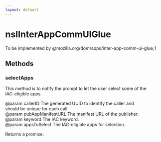 ```yaml
---
layout: default
---
```


# nsIInterAppCommUIGlue #
  
To be implemented by @mozilla.org/dom/apps/inter-app-comm-ui-glue;1  
  

## Methods ##

### selectApps ###
  
This method is to notify the prompt to let the user select some of the  
IAC-eligible apps.  
  
@param callerID           The generated UUID to identify the caller and  
                          should be unique for each call.  
@param pubAppManifestURL  The manifest URL of the publisher.  
@param keyword            The IAC keyword.  
@param appsToSelect       The IAC-eligible apps for selection.  
  
Returns a promise.  
  
